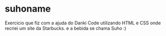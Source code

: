 # suhoname
Exercicio que fiz com a ajuda do Danki Code utilizando HTML e CSS onde recriei um site da Starbucks. e a bebida se chama Suho :)
